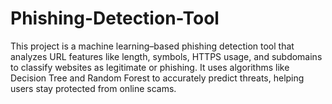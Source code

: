 # Phishing-Detection-Tool
This project is a machine learning–based phishing detection tool that analyzes URL features like length, symbols, HTTPS usage, and subdomains to classify websites as legitimate or phishing. It uses algorithms like Decision Tree and Random Forest to accurately predict threats, helping users stay protected from online scams.
